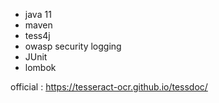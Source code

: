 
<ul>
<li>java 11</li>
<li>maven</li>
<li>tess4j</li>
<li>owasp security logging</li>
<li>JUnit</li>
<li>lombok</li>
</ul>

official : https://tesseract-ocr.github.io/tessdoc/

